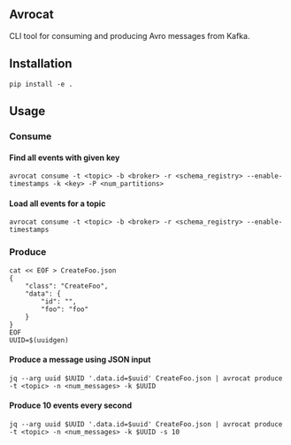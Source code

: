 ## Avrocat

CLI tool for consuming and producing Avro messages from Kafka.

## Installation

    pip install -e .

## Usage

### Consume

#### Find all events with given key

    avrocat consume -t <topic> -b <broker> -r <schema_registry> --enable-timestamps -k <key> -P <num_partitions>

#### Load all events for a topic

    avrocat consume -t <topic> -b <broker> -r <schema_registry> --enable-timestamps

### Produce

    cat << EOF > CreateFoo.json
    {
        "class": "CreateFoo",
        "data": {
            "id": "",
            "foo": "foo"
        }
    }
    EOF
    UUID=$(uuidgen)

#### Produce a message using JSON input

    jq --arg uuid $UUID '.data.id=$uuid' CreateFoo.json | avrocat produce -t <topic> -n <num_messages> -k $UUID

#### Produce 10 events every second

    jq --arg uuid $UUID '.data.id=$uuid' CreateFoo.json | avrocat produce -t <topic> -n <num_messages> -k $UUID -s 10
